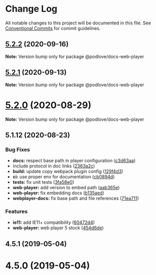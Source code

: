 # Change Log

All notable changes to this project will be documented in this file.
See [Conventional Commits](https://conventionalcommits.org) for commit guidelines.

## [5.2.2](https://github.com/podlove/podlove-ui/compare/v5.2.1...v5.2.2) (2020-09-16)

**Note:** Version bump only for package @podlove/docs-web-player





## [5.2.1](https://github.com/podlove/podlove-ui/compare/v5.2.0...v5.2.1) (2020-09-13)

**Note:** Version bump only for package @podlove/docs-web-player





# [5.2.0](https://github.com/podlove/podlove-ui/compare/v5.1.12...v5.2.0) (2020-08-29)

**Note:** Version bump only for package @podlove/docs-web-player





## 5.1.12 (2020-08-23)


### Bug Fixes

* **docs:** respect base path in player configuration ([c3d63aa](https://github.com/podlove/podlove-ui/commit/c3d63aa781fc89ceb1df862adef6efe23168fb7c))
* include protocol in doc links ([2363a2c](https://github.com/podlove/podlove-ui/commit/2363a2cef6a6d0b316b0029244f922673e5c78ca))
* **build:** update copy webpack plugin config ([129f4d3](https://github.com/podlove/podlove-ui/commit/129f4d371e73f0df16bddb03214a86e041d7b3fb))
* **ci:** use proper env for documentation ([cb0894d](https://github.com/podlove/podlove-ui/commit/cb0894db49b09c42fa5328cae05f52d3bc1b2c2d))
* **tests:** fix unit tests ([3fa58e0](https://github.com/podlove/podlove-ui/commit/3fa58e0322d4956c2bd5a8b4d59e7aedc685eccb))
* **web-player:** add version to embed path ([aab365e](https://github.com/podlove/podlove-ui/commit/aab365eb794ca400e0512b7f85940b6a93be679f))
* **web-player:** fix embedding docs ([b135aed](https://github.com/podlove/podlove-ui/commit/b135aed6ded71fc7d0cddabe0120b2810cf0c2bc))
* **webplayer-docs:** fix base path and file references ([71ea711](https://github.com/podlove/podlove-ui/commit/71ea711b5b9571610b6433f3eab0022c0fdd5f3c))


### Features

* **ie11:** add IE11+ compatibility ([60472d4](https://github.com/podlove/podlove-ui/commit/60472d442647ad838feb74b4980cc837f3a96853))
* **web-player:** web player 5 stock ([454d6de](https://github.com/podlove/podlove-ui/commit/454d6dead15ba4813d68e306ebc6f01a254651ed))



## 4.5.1 (2019-05-04)



# 4.5.0 (2019-05-04)

